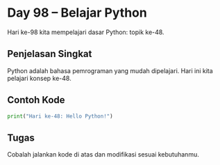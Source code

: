 # Day 98 – Belajar Python

Hari ke-98 kita mempelajari dasar Python: topik ke-48.

## Penjelasan Singkat

Python adalah bahasa pemrograman yang mudah dipelajari. Hari ini kita pelajari konsep ke-48.

## Contoh Kode

```python
print("Hari ke-48: Hello Python!")
```

## Tugas

Cobalah jalankan kode di atas dan modifikasi sesuai kebutuhanmu.
